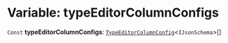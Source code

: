 # Variable: typeEditorColumnConfigs

`Const` **typeEditorColumnConfigs**: [`TypeEditorColumnConfig`](/auto-docs/type-editor/interfaces/TypeEditorColumnConfig.md)<`IJsonSchema`>\[]
